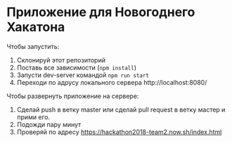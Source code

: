 # Приложение для Новогоднего Хакатона

Чтобы запустить:

1. Склонируй этот репозиторий
2. Поставь все зависимости (`npm install`)
3. Запусти dev-server командой `npm run start`
4. Переходи по адрусу локального сервера http://localhost:8080/

Чтобы развернуть приложение на сервере:
1. Сделай push в ветку master или сделай pull request в ветку мастер и прими его.
2. Подожди пару минут
3. Проверяй по адресу https://hackathon2018-team2.now.sh/index.html
